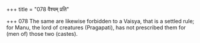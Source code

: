 +++
title = "078 वैश्यम् प्रति"

+++
078	The same are likewise forbidden to a Vaisya, that is a settled rule; for Manu, the lord of creatures (Pragapati), has not prescribed them for (men of) those two (castes).